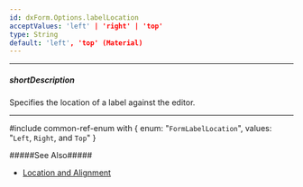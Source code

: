 ```yaml
---
id: dxForm.Options.labelLocation
acceptValues: 'left' | 'right' | 'top'
type: String
default: 'left', 'top' (Material)
---
```

---
##### shortDescription
Specifies the location of a label against the editor.

---
#include common-ref-enum with {
    enum: "`FormLabelLocation`",
    values: "`Left`, `Right`, and `Top`"
}

#####See Also#####
- [Location and Alignment](/concepts/05%20Widgets/Form/15%20Configure%20Item%20Labels/05%20Location%20and%20Alignment '/Documentation/Guide/UI_Components/Form/Configure_Item_Labels/Location_and_Alignment/')